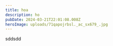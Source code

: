 ```yaml
---
title: hoa
description: ho
pubDate: 2024-03-21T22:01:08.008Z
heroImage: uploads/71qapojrbsl._ac_sx679_.jpg
---
```

sddsdd
